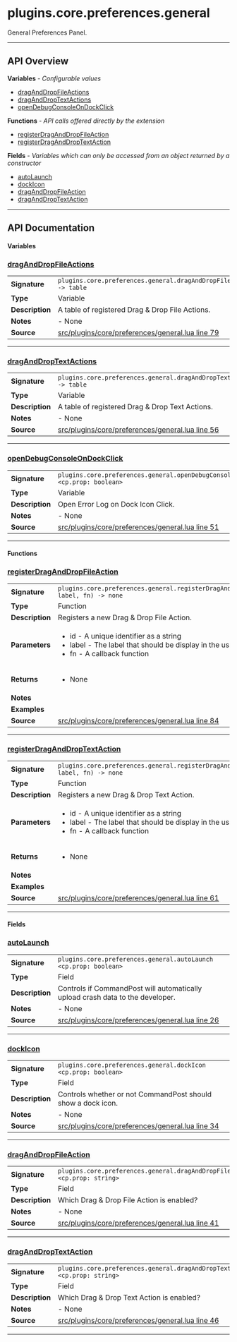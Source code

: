 # plugins.core.preferences.general

General Preferences Panel.

---

## API Overview
**Variables** - _Configurable values_
 * [dragAndDropFileActions](#draganddropfileactions)
 * [dragAndDropTextActions](#draganddroptextactions)
 * [openDebugConsoleOnDockClick](#opendebugconsoleondockclick)

**Functions** - _API calls offered directly by the extension_
 * [registerDragAndDropFileAction](#registerdraganddropfileaction)
 * [registerDragAndDropTextAction](#registerdraganddroptextaction)

**Fields** - _Variables which can only be accessed from an object returned by a constructor_
 * [autoLaunch](#autolaunch)
 * [dockIcon](#dockicon)
 * [dragAndDropFileAction](#draganddropfileaction)
 * [dragAndDropTextAction](#draganddroptextaction)


---

## API Documentation

#### Variables


### [dragAndDropFileActions](#draganddropfileactions)

|                                             |                                                                                     |
| --------------------------------------------|-------------------------------------------------------------------------------------|
| **Signature**                               | `plugins.core.preferences.general.dragAndDropFileActions -> table`                                                                    |
| **Type**                                    | Variable                                                                     |
| **Description**                             | A table of registered Drag & Drop File Actions.                                                                     |
| **Notes**                                   | - None |
| **Source**                                  | [src/plugins/core/preferences/general.lua line 79](https://github.com/CommandPost/CommandPost/blob/develop/src/plugins/core/preferences/general.lua#L79) |

---


### [dragAndDropTextActions](#draganddroptextactions)

|                                             |                                                                                     |
| --------------------------------------------|-------------------------------------------------------------------------------------|
| **Signature**                               | `plugins.core.preferences.general.dragAndDropTextActions -> table`                                                                    |
| **Type**                                    | Variable                                                                     |
| **Description**                             | A table of registered Drag & Drop Text Actions.                                                                     |
| **Notes**                                   | - None |
| **Source**                                  | [src/plugins/core/preferences/general.lua line 56](https://github.com/CommandPost/CommandPost/blob/develop/src/plugins/core/preferences/general.lua#L56) |

---


### [openDebugConsoleOnDockClick](#opendebugconsoleondockclick)

|                                             |                                                                                     |
| --------------------------------------------|-------------------------------------------------------------------------------------|
| **Signature**                               | `plugins.core.preferences.general.openDebugConsoleOnDockClick <cp.prop: boolean>`                                                                    |
| **Type**                                    | Variable                                                                     |
| **Description**                             | Open Error Log on Dock Icon Click.                                                                     |
| **Notes**                                   | - None |
| **Source**                                  | [src/plugins/core/preferences/general.lua line 51](https://github.com/CommandPost/CommandPost/blob/develop/src/plugins/core/preferences/general.lua#L51) |

---

#### Functions


### [registerDragAndDropFileAction](#registerdraganddropfileaction)

|                                             |                                                                                     |
| --------------------------------------------|-------------------------------------------------------------------------------------|
| **Signature**                               | `plugins.core.preferences.general.registerDragAndDropFileAction(id, label, fn) -> none`                                                                    |
| **Type**                                    | Function                                                                     |
| **Description**                             | Registers a new Drag & Drop File Action.                                                                     |
| **Parameters**                              | <ul><li>id - A unique identifier as a string</li><li>label - The label that should be display in the user interface</li><li>fn - A callback function</li></ul> |
| **Returns**                                 | <ul><li>None</li></ul>          |
| **Notes**                                   | <ul></ul> |
| **Examples**                                | <ul></ul> |
| **Source**                                  | [src/plugins/core/preferences/general.lua line 84](https://github.com/CommandPost/CommandPost/blob/develop/src/plugins/core/preferences/general.lua#L84) |

---


### [registerDragAndDropTextAction](#registerdraganddroptextaction)

|                                             |                                                                                     |
| --------------------------------------------|-------------------------------------------------------------------------------------|
| **Signature**                               | `plugins.core.preferences.general.registerDragAndDropTextAction(id, label, fn) -> none`                                                                    |
| **Type**                                    | Function                                                                     |
| **Description**                             | Registers a new Drag & Drop Text Action.                                                                     |
| **Parameters**                              | <ul><li>id - A unique identifier as a string</li><li>label - The label that should be display in the user interface</li><li>fn - A callback function</li></ul> |
| **Returns**                                 | <ul><li>None</li></ul>          |
| **Notes**                                   | <ul></ul> |
| **Examples**                                | <ul></ul> |
| **Source**                                  | [src/plugins/core/preferences/general.lua line 61](https://github.com/CommandPost/CommandPost/blob/develop/src/plugins/core/preferences/general.lua#L61) |

---

#### Fields


### [autoLaunch](#autolaunch)

|                                             |                                                                                     |
| --------------------------------------------|-------------------------------------------------------------------------------------|
| **Signature**                               | `plugins.core.preferences.general.autoLaunch <cp.prop: boolean>`                                                                    |
| **Type**                                    | Field                                                                     |
| **Description**                             | Controls if CommandPost will automatically upload crash data to the developer.                                                                     |
| **Notes**                                   | - None |
| **Source**                                  | [src/plugins/core/preferences/general.lua line 26](https://github.com/CommandPost/CommandPost/blob/develop/src/plugins/core/preferences/general.lua#L26) |

---


### [dockIcon](#dockicon)

|                                             |                                                                                     |
| --------------------------------------------|-------------------------------------------------------------------------------------|
| **Signature**                               | `plugins.core.preferences.general.dockIcon <cp.prop: boolean>`                                                                    |
| **Type**                                    | Field                                                                     |
| **Description**                             | Controls whether or not CommandPost should show a dock icon.                                                                     |
| **Notes**                                   | - None |
| **Source**                                  | [src/plugins/core/preferences/general.lua line 34](https://github.com/CommandPost/CommandPost/blob/develop/src/plugins/core/preferences/general.lua#L34) |

---


### [dragAndDropFileAction](#draganddropfileaction)

|                                             |                                                                                     |
| --------------------------------------------|-------------------------------------------------------------------------------------|
| **Signature**                               | `plugins.core.preferences.general.dragAndDropFileAction <cp.prop: string>`                                                                    |
| **Type**                                    | Field                                                                     |
| **Description**                             | Which Drag & Drop File Action is enabled?                                                                     |
| **Notes**                                   | - None |
| **Source**                                  | [src/plugins/core/preferences/general.lua line 41](https://github.com/CommandPost/CommandPost/blob/develop/src/plugins/core/preferences/general.lua#L41) |

---


### [dragAndDropTextAction](#draganddroptextaction)

|                                             |                                                                                     |
| --------------------------------------------|-------------------------------------------------------------------------------------|
| **Signature**                               | `plugins.core.preferences.general.dragAndDropTextAction <cp.prop: string>`                                                                    |
| **Type**                                    | Field                                                                     |
| **Description**                             | Which Drag & Drop Text Action is enabled?                                                                     |
| **Notes**                                   | - None |
| **Source**                                  | [src/plugins/core/preferences/general.lua line 46](https://github.com/CommandPost/CommandPost/blob/develop/src/plugins/core/preferences/general.lua#L46) |

---

